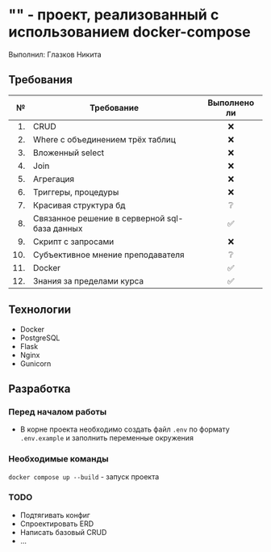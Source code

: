 # "" - проект, реализованный с использованием docker-compose

Выполнил: Глазков Никита

## Требования

|   № | Требование                                    | Выполнено ли |
| --: | --------------------------------------------- | :----------: |
|  1. | CRUD                                          |      ❌      |
|  2. | Where с объединением трёх таблиц              |      ❌      |
|  3. | Вложенный select                              |      ❌      |
|  4. | Join                                          |      ❌      |
|  5. | Агрегация                                     |      ❌      |
|  6. | Триггеры, процедуры                           |      ❌      |
|  7. | Красивая структура бд                         |      ❔      |
|  8. | Связанное решение в серверной sql-база данных |      ✅      |
|  9. | Скрипт с запросами                            |      ❌      |
| 10. | Субъективное мнение преподавателя             |      ❔      |
| 11. | Docker                                        |      ✅      |
| 12. | Знания за пределами курса                     |      ✅      |

## Технологии

- Docker
- PostgreSQL
- Flask
- Nginx
- Gunicorn

## Разработка

### Перед началом работы

- В корне проекта необходимо создать файл `.env` по формату `.env.example` и заполнить переменные окружения

### Необходимые команды

`docker compose up --build` - запуск проекта

### TODO

- Подтягивать конфиг
- Спроектировать ERD
- Написать базовый CRUD
- ...
